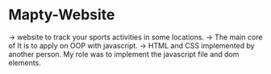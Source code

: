 # Mapty-Website
-> website to track your sports activities in some locations.
-> The main core of It is to apply on OOP with javascript.
-> HTML and CSS implemented by another person. My role was to implement the javascript file and dom elements.
